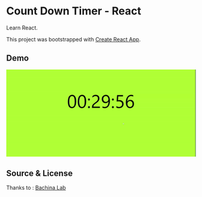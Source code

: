 # Count Down Timer - React

Learn React.

This project was bootstrapped with [Create React App](https://github.com/facebook/create-react-app).

## Demo

![demo](/demo/1.gif)

## Source & License
Thanks to : [Bachina Lab](https://medium.com/bb-tutorials-and-thoughts/how-to-create-a-countdown-timer-in-react-app-e99916046292)